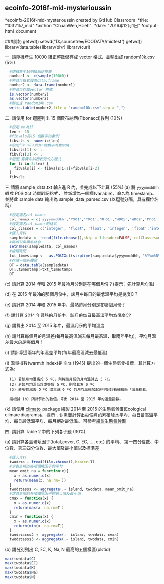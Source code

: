 ## ecoinfo-2016f-mid-mysterioussin
  *ecoinfo-2016f-mid-mysterioussin created by GitHub Classroom
  *title: "1032157_mid"
  *author: "ChuanWen,Hsieh"
  *date: "2016年12月1日"
  *output: html_document

###開始
  getwd()
  setwd("D:/sourcetree/ECODATA/midtest")
  getwd()
  library(data.table)
  library(plyr)
  library(curl)


一. 請隨機產生 10000 組正整數儲存成 vector 格式，並輸出成 random10k.csv (5%)
```r
  #隨機產生10000組正整數
  number1 <- c(sample(10000))
  #將資料格式設為data.frame
  number2 <- data.frame(number1)
  #將資料存成vector 格式
  is.vector(number2)
  as.vector(number2)
  #輸出成 random10k.csv
  write.table(number2,file = "random10k.csv",sep = ",")
```

二. 請使用 for 迴圈列出 15 個費布納西(Fibonacci)數列 (10%)
```r
  #設定len為15
  len <- 15
  #fibvals為15 個數字的數列
  fibvals <- numeric(len)
  #設定fibvals的第n個數子為數字幾
  fibvals[1] <- 1
  fibvals[2] <- 1
  #迴圈,寫費布納西數列的方程式
  for (i in 3:len) { 
    fibvals[i] <- fibvals[i-1]+fibvals[i-2]
  } 
  fibvals
```

三.請將 sample_data.txt 輸入進 R 內，並完成以下計算 (55%)
(a) 將 ```yyyymmddhh``` 轉成 POSIXct 時間戳記格式，
       並新增為一個欄(variable)，命名為 timestamp。並將此 sample data 輸出為
       sample_data_parsed.csv (以逗號分隔，具有欄位名稱)
```r
  #設定欄名col_names
  col_names = c('yyyymmddhh','PS01','TX01','RH01','WD01','WD02','PP01','SS01')
  #設定欄名col_names的格式
  col_classes = c('integer', 'float', 'float', 'integer', 'float','integer', 'float','float')
  #匯入資料
  sampledata <- fread(file.choose(),skip = 1,header=FALSE, colClasses=col_classes)
  #將資料與欄名結合
  setnames(sampledata, col_names)
  #處理時間
  txt_timestamp <-  as.POSIXct(strptime(sampledata$yyyymmddhh, '%Y%m%D%h'))
  #存成一個新欄位
  DT = data.table(sampledata)
  DT[,timestamp:=txt_timestamp]
  DT
 ```
 (c) 請計算 2014 年和 2015 年最冷月分別是在哪個月份？(提示：先計算月均溫)

  (d) 在 2015 年最冷的那個月份中，該月中每日的最低溫平均是幾度C？

  (e) 請計算 2014 年和 2015 年中，最熱的月分別是在哪個月份？

  (f) 請計算 2014 年最熱的月份中，該月的每日最高溫平均為幾度C?

  (g) 請算出 2014 至 2015 年中，最濕月份的平均溫度

  (h) 請計算每個月的月溫差(每月最高溫減去每月最高溫，取兩年平均)，平均月溫差最大的是哪個月？

  (i) 請計算這兩年的年溫差平均(每年最高溫減去最低溫)

  (j) 溫量指數(warmth index)是 Kira (1945) 提出的一個生態氣候指標，其計算方式為:

      (1) 若該月均溫高於 5 ºC，則將該月份的月均溫減去 5 ºC。
      (2) 若該月均溫低於或等於 5 ºC，則令其為 0 ºC
      (3) 將所有減去 5 ºC 或當成 0 ºC 的月均溫相加起來得到的數據稱為「溫量指數」

      請根據 (b) 所計算出的數值，算出 2014 至 2015 年的溫量指數。

  (k) 請使用 [climatol](https://cran.r-project.org/web/packages/climatol/index.html) package 
      繪製 2014 至 2015 的生態氣候圖(Ecological climate diagrams)。
      提示：你需要計算出每個月的累積降水平均、每日最高溫平均、每日最低溫平均、每月絕對最低溫。
      可參考[繪製生態氣候圖](https://gist.github.com/mutolisp/3cc9c337c271fbfd12ec6e15a05f8d23)
      
四. 請計算 Table 2 中的下列各子題 (30%)

  (a) 請計算各島環境因子(total_cover, C, EC, ..., etc.) 的平均、
      第一四分位數、中位數、第三四分位數、最大值及最小值以及標準差
```r      
  #匯入資料
  twodata = fread(file.choose(),header=T)
  #求各島嶼的各項環境因子的平均
  mean_omit_na = function(x){
    x = as.numeric(x)
    return(mean(x, na.rm=T))
  }
  twodatasss <- aggregate(.~ island, twodata, mean_omit_na)
  #求各島嶼的各項環境因子的最大值及最小值
  cmax = function(x) {
    x = as.numeric(x)
    return(max(x, na.rm=T))
  }
  cmin = function(x) {
    x = as.numeric(x)
    return(min(x, na.rm=T))
  }
  twodatasss2 <- aggregate(.~ island, twodata, cmax)
  twodatasss3 <- aggregate(.~ island, twodata, cmin)
 ```  
  (b) 請分別列出 C, EC, K, Na, N 最高的五個樣區(plotid)
```r 
max(twodata$C)
max(twodata$EC)
max(twodata$K)
max(twodata$Na)
max(twodata$N)
 ```  
